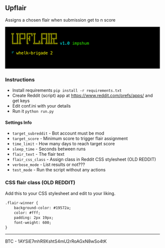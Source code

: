 ## Upflair

Assigns a chosen flair when submission get to n score

![](ss.jpg)

### Instructions

-   Install requirements `pip install -r requirements.txt`
-   Create Reddit (script) app at https://www.reddit.com/prefs/apps/ and get keys
-   Edit conf.ini with your details
-   Run it `python run.py`

#### Settings Info

-   `target_subreddit` - Bot account must be mod
-   `target_score` - Minimum score to trigger flair assignment
-   `time_limit` - How many days to reach target score
-   `sleep_time` - Seconds between runs
-   `flair_text` - The flair text
-   `flair_css_class` - Assign class in Reddit CSS stylesheet (OLD REDDIT)
-   `verbose_mode` - List results or not???
-   `test_mode` - Run the script without any actions

### CSS flair class (OLD REDDIT)

Add this to your CSS stylesheet and edit to your liking.

    .flair-winner {
        background-color: #19572a;
        color: #fff;
        padding: 2px 19px;
        font-weight: 600;
    }

---

BTC - 1AYSiE7mhR9XshtS4mU2rRoAGxN8wSo4tK
